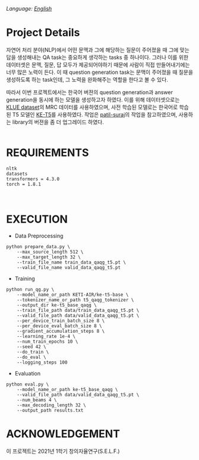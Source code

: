 *Language: [English](README.md)*

# Project Details
자연어 처리 분야(NLP)에서 어떤 문맥과 그에 해당하는 질문이 주어졌을 때 그에 맞는 답을 생성해내는 QA task는 중요하게 생각하는 tasks 중 하나이다. 그러나 이를 위한 데이터셋은 문맥, 질문, 답 모두가 제공되어야하기 때문에 사람이 직접 만들어내기에는 너무 많은 노력이 든다. 이 때 question generation task는 문맥이 주어졌을 때 질문을 생성하도록 하는 task인데, 그 노력을 완화해주는 역할을 한다고 볼 수 있다.<br>

따라서 이번 프로젝트에서는 한국어 버젼의 question generation과 answer generation을 동시에 하는 모델을 생성하고자 하였다. 이를 위해 데이터셋으로는 [KLUE dataset](https://github.com/KLUE-benchmark/KLUE)의 MRC 데이터를 사용하였으며, 사전 학습된 모델로는 한국어로 학습된 T5 모델인 [KE-T5](https://github.com/AIRC-KETI/ke-t5)를 사용하였다. 작업은 [patil-suraj](https://github.com/patil-suraj/question_generation)의 작업을 참고하였으며, 사용하는 library의 버젼을 좀 더 업그레이드 하였다.<br><br>

# REQUIREMENTS
```
nltk
datasets
transformers = 4.3.0
torch = 1.8.1
```
<br>

# EXECUTION
- Data Preprocessing
```
python prepare_data.py \
    --max_source_length 512 \
    --max_target_length 32 \
    --train_file_name train_data_qaqg_t5.pt \
    --valid_file_name valid_data_qaqg_t5.pt
```
- Training
```
python run_qg.py \
    --model_name_or_path KETI-AIR/ke-t5-base \
    --tokenizer_name_or_path t5_qaqg_tokenizer \
    --output_dir ke-t5_base_qaqg \
    --train_file_path data/train_data_qaqg_t5.pt \
    --valid_file_path data/valid_data_qaqg_t5.pt \
    --per_device_train_batch_size 8 \
    --per_device_eval_batch_size 8 \
    --gradient_accumulation_steps 8 \
    --learning_rate 1e-4 \
    --num_train_epochs 10 \
    --seed 42 \
    --do_train \
    --do_eval \
    --logging_steps 100
```
- Evaluation
```
python eval.py \
    --model_name_or_path ke-t5_base_qaqg \
    --valid_file_path data/valid_data_qaqg_t5.pt \
    --num_beams 4 \
    --max_decoding_length 32 \
    --output_path results.txt
```

# ACKNOWLEDGEMENT
이 프로젝트는 2021년 1학기 창의자율연구(S.E.L.F.)
